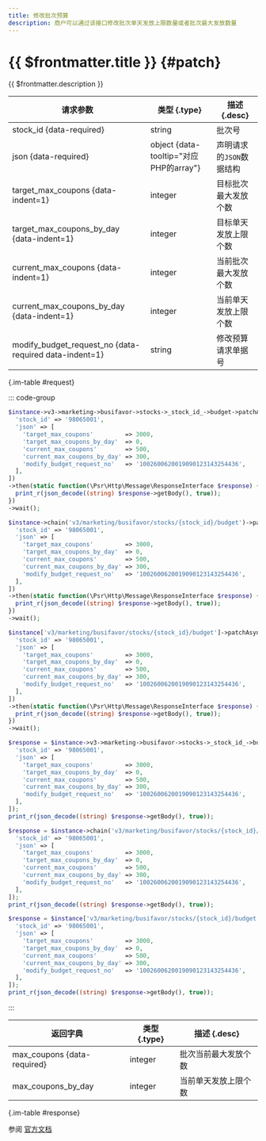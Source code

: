 ```yaml
---
title: 修改批次预算
description: 商户可以通过该接口修改批次单天发放上限数量或者批次最大发放数量
---
```


# {{ $frontmatter.title }} {#patch}

{{ $frontmatter.description }}

| 请求参数 | 类型 {.type} | 描述 {.desc}
| --- | --- | ---
| stock_id {data-required} | string | 批次号
| json {data-required} | object {data-tooltip="对应PHP的array"} | 声明请求的`JSON`数据结构
| target_max_coupons {data-indent=1} | integer | 目标批次最大发放个数
| target_max_coupons_by_day {data-indent=1} | integer | 目标单天发放上限个数
| current_max_coupons {data-indent=1} | integer | 当前批次最大发放个数
| current_max_coupons_by_day {data-indent=1} | integer | 当前单天发放上限个数
| modify_budget_request_no {data-required data-indent=1} | string | 修改预算请求单据号

{.im-table #request}

::: code-group

```php [异步纯链式]
$instance->v3->marketing->busifavor->stocks->_stock_id_->budget->patchAsync([
  'stock_id' => '98065001',
  'json' => [
    'target_max_coupons'         => 3000,
    'target_max_coupons_by_day'  => 0,
    'current_max_coupons'        => 500,
    'current_max_coupons_by_day' => 300,
    'modify_budget_request_no'   => '1002600620019090123143254436',
  ],
])
->then(static function(\Psr\Http\Message\ResponseInterface $response) {
  print_r(json_decode((string) $response->getBody(), true));
})
->wait();
```

```php [异步声明式]
$instance->chain('v3/marketing/busifavor/stocks/{stock_id}/budget')->patchAsync([
  'stock_id' => '98065001',
  'json' => [
    'target_max_coupons'         => 3000,
    'target_max_coupons_by_day'  => 0,
    'current_max_coupons'        => 500,
    'current_max_coupons_by_day' => 300,
    'modify_budget_request_no'   => '1002600620019090123143254436',
  ],
])
->then(static function(\Psr\Http\Message\ResponseInterface $response) {
  print_r(json_decode((string) $response->getBody(), true));
})
->wait();
```

```php [异步属性式]
$instance['v3/marketing/busifavor/stocks/{stock_id}/budget']->patchAsync([
  'stock_id' => '98065001',
  'json' => [
    'target_max_coupons'         => 3000,
    'target_max_coupons_by_day'  => 0,
    'current_max_coupons'        => 500,
    'current_max_coupons_by_day' => 300,
    'modify_budget_request_no'   => '1002600620019090123143254436',
  ],
])
->then(static function(\Psr\Http\Message\ResponseInterface $response) {
  print_r(json_decode((string) $response->getBody(), true));
})
->wait();
```

```php [同步纯链式]
$response = $instance->v3->marketing->busifavor->stocks->_stock_id_->budget->patch([
  'stock_id' => '98065001',
  'json' => [
    'target_max_coupons'         => 3000,
    'target_max_coupons_by_day'  => 0,
    'current_max_coupons'        => 500,
    'current_max_coupons_by_day' => 300,
    'modify_budget_request_no'   => '1002600620019090123143254436',
  ],
]);
print_r(json_decode((string) $response->getBody(), true));
```

```php [同步声明式]
$response = $instance->chain('v3/marketing/busifavor/stocks/{stock_id}/budget')->patch([
  'stock_id' => '98065001',
  'json' => [
    'target_max_coupons'         => 3000,
    'target_max_coupons_by_day'  => 0,
    'current_max_coupons'        => 500,
    'current_max_coupons_by_day' => 300,
    'modify_budget_request_no'   => '1002600620019090123143254436',
  ],
]);
print_r(json_decode((string) $response->getBody(), true));
```

```php [同步属性式]
$response = $instance['v3/marketing/busifavor/stocks/{stock_id}/budget']->patch([
  'stock_id' => '98065001',
  'json' => [
    'target_max_coupons'         => 3000,
    'target_max_coupons_by_day'  => 0,
    'current_max_coupons'        => 500,
    'current_max_coupons_by_day' => 300,
    'modify_budget_request_no'   => '1002600620019090123143254436',
  ],
]);
print_r(json_decode((string) $response->getBody(), true));
```

:::

| 返回字典 | 类型 {.type} | 描述 {.desc}
| --- | --- | ---
| max_coupons {data-required} | integer | 批次当前最大发放个数
| max_coupons_by_day | integer | 当前单天发放上限个数

{.im-table #response}

参阅 [官方文档](https://pay.weixin.qq.com/wiki/doc/apiv3/apis/chapter9_2_11.shtml)
